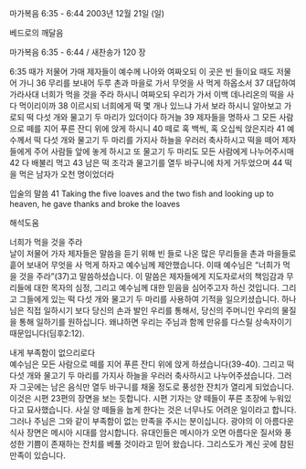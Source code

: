 마가복음 6:35 - 6:44 
2003년 12월 21일 (일)

베드로의 깨달음



마가복음 6:35 - 6:44 / 새찬송가 120 장


6:35 때가 저물어 가매 제자들이 예수께 나아와 여짜오되 이 곳은 빈 들이요 때도 저물어 가니 
36 무리를 보내어 두루 촌과 마을로 가서 무엇을 사 먹게 하옵소서 
37 대답하여 가라사대 너희가 먹을 것을 주라 하시니 여짜오되 우리가 가서 이백 데나리온의 떡을 사다 먹이리이까 
38 이르시되 너희에게 떡 몇 개나 있느냐 가서 보라 하시니 알아보고 가로되 떡 다섯 개와 물고기 두 마리가 있더이다 하거늘 
39 제자들을 명하사 그 모든 사람으로 떼를 지어 푸른 잔디 위에 앉게 하시니 
40 떼로 혹 백씩, 혹 오십씩 앉은지라 
41 예수께서 떡 다섯 개와 물고기 두 마리를 가지사 하늘을 우러러 축사하시고 떡을 떼어 제자들에게 주어 사람들 앞에 놓게 하시고 또 물고기 두 마리도 모든 사람에게 나누어주시매 
42 다 배불리 먹고 
43 남은 떡 조각과 물고기를 열두 바구니에 차게 거두었으며 
44 떡을 먹은 남자가 오천 명이었더라 

입술의 말씀 
41 Taking the five loaves and the two fish and looking up to heaven, he gave thanks and broke the loaves

해석도움





너희가 먹을 것을 주라  
날이 저물어 가자 제자들은 말씀을 듣기 위해 빈 들로 나온 많은 무리들을 촌과 마을들로 흩어 보내어 무엇을 사 먹게 하자고 예수님께 제안했습니다. 이때 예수님은 “너희가 먹을 것을 주라”(37)고 말씀하셨습니다. 이 말씀은 제자들에게 지도자로서의 책임감과 무리들에 대한 목자의 심정, 그리고 예수님께 대한 믿음을 심어주고자 하신 것입니다. 그리고 그들에게 있는 떡 다섯 개와 물고기 두 마리를 사용하여 기적을 일으키셨습니다. 하나님은 직접 일하시기 보다 당신의 손과 발인 우리를 통해서, 당신의 주머니인 우리의 물질을 통해 일하기를 원하십니다. 왜냐하면 우리는 주님과 함께 만유를 다스릴 상속자이기 때문입니다(딤후2:12). 

내게 부족함이 없으리로다  
예수님은 모든 사람으로 떼를 지어 푸른 잔디 위에 앉게 하셨습니다(39-40). 그리고 떡 다섯 개와 물고기 두 마리를 가지사 하늘을 우러러 축사하시고 나누어주셨습니다. 그러자 그곳에는 남은 음식만 열두 바구니를 채울 정도로 풍성한 잔치가 열리게 되었습니다. 이것은 시편 23편의 장면을 보는 듯합니다. 시편 기자는 양 떼들이 푸른 초장에 누워있다고 묘사했습니다. 사실 양 떼들을 눕게 한다는 것은 너무나도 어려운 일이라고 합니다. 그러나 주님은 그와 같이 부족함이 없는 만족을 주시는 분이십니다. 광야의 이 아름다운 식사 장면은 메시아 시대를 암시합니다. 유대인들은 메시아가 오면 아름다운 질서와 풍성한 기쁨이 존재하는 잔치를 베풀 것이라고 믿어 왔습니다. 그리스도가 계신 곳에 참된 만족이 있습니다.